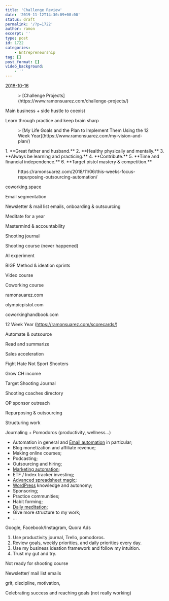 ```yaml
---
title: 'Challenge Review'
date: '2019-11-12T14:30:09+00:00'
status: draft
permalink: '/?p=1722'
author: ramon
excerpt: ''
type: post
id: 1722
categories: 
    - Entrepreneurship
tag: []
post_format: []
video_background:
    - ''
---
```

[2018-10-16](https://ramonsuarez.com/launching-at-least-one-project-every-month-my-entrepreneurship-learning-challenge/)

<figure class="wp-block-embed-wordpress wp-block-embed is-type-wp-embed is-provider-ramon-suarez"><div class="wp-block-embed__wrapper">> [Challenge Projects](https://www.ramonsuarez.com/challenge-projects/)

<iframe class="wp-embedded-content" data-secret="mzKUzcxvzQ" frameborder="0" height="282" marginheight="0" marginwidth="0" sandbox="allow-scripts" scrolling="no" security="restricted" src="https://www.ramonsuarez.com/challenge-projects/embed/#?secret=dZ2nSRQ3qD#?secret=mzKUzcxvzQ" style="position: absolute; clip: rect(1px, 1px, 1px, 1px);" title="“Challenge Projects” — Ramon Suarez" width="500"></iframe></div></figure>Main business + side hustle to coexist

Learn through practice and keep brain sharp

<figure class="wp-block-embed-wordpress wp-block-embed is-type-wp-embed is-provider-ramon-suarez"><div class="wp-block-embed__wrapper">> [My Life Goals and the Plan to Implement Them Using the 12 Week Year](https://www.ramonsuarez.com/my-vision-and-plan/)

<iframe class="wp-embedded-content" data-secret="JG6NOjUROy" frameborder="0" height="282" marginheight="0" marginwidth="0" sandbox="allow-scripts" scrolling="no" security="restricted" src="https://www.ramonsuarez.com/my-vision-and-plan/embed/#?secret=owgTltJJ85#?secret=JG6NOjUROy" style="position: absolute; clip: rect(1px, 1px, 1px, 1px);" title="“My Life Goals and the Plan to Implement Them Using the 12 Week Year” — Ramon Suarez" width="500"></iframe></div></figure>1. **Great father and husband.**
2. **Healthy physically and mentally.**
3. **Always be learning and practicing.**
4. **Contribute.**
5. **Time and financial independence.**
6. **Target pistol mastery &amp; competition.**

<figure class="wp-block-embed"><div class="wp-block-embed__wrapper">https://ramonsuarez.com/2018/11/06/this-weeks-focus-repurposing-outsourcing-automation/ </div></figure>coworking.space

Email segmentation

Newsletter &amp; mail list emails, onboarding &amp; outsourcing

Meditate for a year

Mastermind &amp; accountability

Shooting journal

Shooting course (never happened)

AI experiment

BIGF Method &amp; ideation sprints

Video course

Coworking course

ramonsuarez.com

olympicpistol.com

coworkinghandbook.com

12 Week Year (<https://ramonsuarez.com/scorecards/>)

Automate &amp; outsource

Read and summarize

Sales acceleration

Fight Hate Not Sport Shooters

Grow CH income

Target Shooting Journal

Shooting coaches directory

OP sponsor outreach

Repurposing &amp; outsourcing

Structuring work

Journaling + Pomodoros (productivity, wellness…)

- Automation in general and [Email automation](http://ramonsuarez.com/dipping-my-toes-into-email-marketing-automation/) in particular;
- Blog monetization and affiliate revenue;
- Making online courses;
- Podcasting;
- Outsourcing and hiring;
- [Marketing automation](http://ramonsuarez.com/dipping-my-toes-into-email-marketing-automation/);
- ETF / Index tracker investing;
- [Advanced spreadsheet magic](https://courses.benlcollins.com/p/advanced30);
- [WordPress](https://www.wordpress.com/) knowledge and autonomy;
- Sponsoring;
- Practice communities;
- Habit forming;
- [Daily meditation;](http://ramonsuarez.com/meditate-every-day-for-a-year/)
- Give more structure to my work;
- …

Google, Facebook/Instagram, Quora Ads

1. Use productivity journal, Trello, pomodoros.
2. Review goals, weekly priorities, and daily priorities every day.
3. Use my business ideation framework and follow my intuition.
4. Trust my gut and try.

Not ready for shooting course

Newsletter/ mail list emails

grit, discipline, motivation,

Celebrating success and reaching goals (not really working)